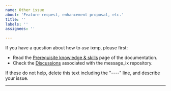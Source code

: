 ```yaml
---
name: Other issue
about: 'Feature request, enhancement proposal, etc.'
title: ''
labels: ''
assignees: ''

---
```


If you have a question about how to *use* ixmp, please first:

- Read the [Prerequisite knowledge & skills](https://docs.messageix.org/en/stable/prereqs.html) page of the documentation.
- Check the [Discussions](https://github.com/iiasa/message_ix/discussions) associated with the message_ix repository.

If these do not help, delete this text including the "----" line, and describe your issue.

----
